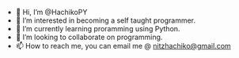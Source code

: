 - 👋 Hi, I’m @HachikoPY
- 👀 I’m interested in becoming a self taught programmer.
- 🌱 I’m currently learning proramming using Python.
- 💞️ I’m looking to collaborate on programming.
- 📫 How to reach me, you can email me @ nitzhachiko@gmail.com

<!---
HachikoPY/HachikoPY is a ✨ special ✨ repository because its `README.md` (this file) appears on your GitHub profile.
You can click the Preview link to take a look at your changes.
--->
